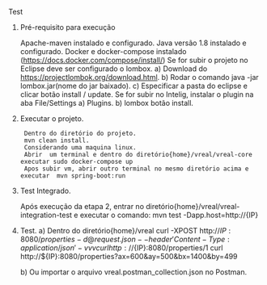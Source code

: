 Test 

1) Pré-requisito para execução

   	Apache-maven instalado e configurado.
   	Java versão 1.8 instalado e configurado.
   	Docker e docker-compose instalado (https://docs.docker.com/compose/install/)
   	Se for subir o projeto no Eclipse deve ser configurado o lombox.
   		a) Download do https://projectlombok.org/download.html.
   		b) Rodar o comando java -jar lombox.jar(nome do jar baixado).
   		c) Especificar a pasta do eclipse e clicar botão install / update.
   	Se for subir no Intelig, instalar o plugin na aba File/Settings 
   		a) Plugins.
   		b) lombox botão install.

2) Executar o projeto.

    	Dentro do diretório do projeto.
    	mvn clean install.
    	Considerando uma maquina linux.
    	Abrir  um terminal e dentro do diretório{home}/vreal/vreal-core executar sudo docker-compose up 
    	Apos subir vm, abrir outro terminal no mesmo diretório acima e executar  mvn spring-boot:run

3) Test Integrado.

	Após execução da etapa 2, entrar no diretório{home}/vreal/vreal-integration-test e executar o comando: mvn test -Dapp.host=http://{IP}

4) Test.
    a) Dentro do diretório{home}/vreal
	curl -XPOST http://${IP}:8080/properties -d @request.json --header 'Content-Type:application/json' -vvv
	curl http://${IP}:8080/properties/1
	curl http://${IP}:8080/properties\?ax\=600\&ay\=500\&bx\=1400\&by\=499
	
    b) Ou importar o arquivo vreal.postman_collection.json no Postman.
